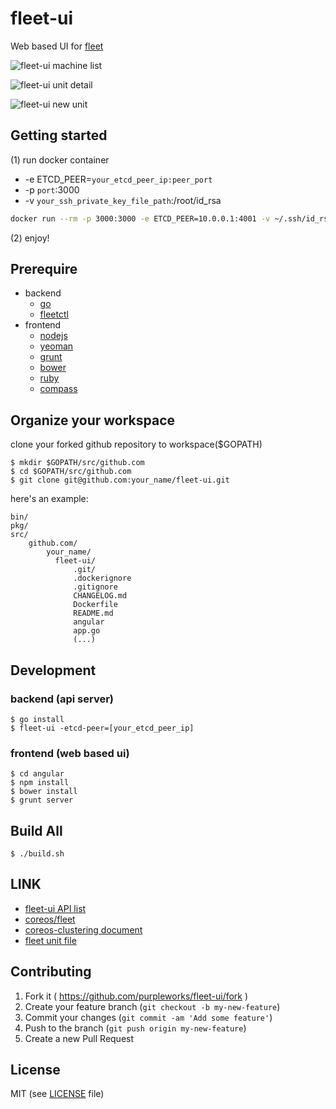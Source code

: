 fleet-ui
========

Web based UI for [fleet](https://github.com/coreos/fleet)

![fleet-ui machine list](images/screenshot.png "fleet-ui machine list")

![fleet-ui unit detail](images/screenshot2.png "fleet-ui unit detail")

![fleet-ui new unit](images/screenshot3.png "fleet-ui new unit")

## Getting started

(1) run docker container

- -e ETCD_PEER=`your_etcd_peer_ip:peer_port`
- -p `port`:3000
- -v `your_ssh_private_key_file_path`:/root/id_rsa

```sh
docker run --rm -p 3000:3000 -e ETCD_PEER=10.0.0.1:4001 -v ~/.ssh/id_rsa:/root/id_rsa purpleworks/fleet-ui
```

(2) enjoy!

## Prerequire

- backend
  - [go](http://golang.org/doc/install)
  - [fleetctl](https://github.com/coreos/fleet/releases)
- frontend
  - [nodejs](https://nodejs.org/)
  - [yeoman](http://yeoman.io/)
  - [grunt](http://gruntjs.com/)
  - [bower](http://bower.io/)
  - [ruby](https://www.ruby-lang.org/en/downloads/)
  - [compass](http://compass-style.org/install/)

## Organize your workspace

clone your forked github repository to workspace($GOPATH)

```
$ mkdir $GOPATH/src/github.com
$ cd $GOPATH/src/github.com
$ git clone git@github.com:your_name/fleet-ui.git
```

here's an example:
```
bin/
pkg/
src/
    github.com/
        your_name/
          fleet-ui/
              .git/
              .dockerignore
              .gitignore
              CHANGELOG.md
              Dockerfile
              README.md
              angular
              app.go
              (...)
```

## Development

### backend (api server)

```
$ go install
$ fleet-ui -etcd-peer=[your_etcd_peer_ip]
```

### frontend (web based ui)

```
$ cd angular
$ npm install
$ bower install
$ grunt server
```

## Build All

```
$ ./build.sh
```

## LINK

- [fleet-ui API list](https://github.com/purpleworks/fleet-ui/wiki)
- [coreos/fleet](https://github.com/coreos/fleet)
- [coreos-clustering document](https://coreos.com/using-coreos/clustering/)
- [fleet unit file](https://coreos.com/docs/launching-containers/launching/fleet-unit-files/)

## Contributing

1. Fork it ( https://github.com/purpleworks/fleet-ui/fork )
2. Create your feature branch (`git checkout -b my-new-feature`)
3. Commit your changes (`git commit -am 'Add some feature'`)
4. Push to the branch (`git push origin my-new-feature`)
5. Create a new Pull Request

## License
MIT (see [LICENSE](LICENSE) file)

